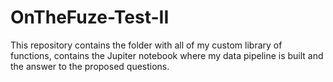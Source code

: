 # OnTheFuze-Test-II
This repository contains the folder with all of my custom library of functions, contains the Jupiter notebook where my data pipeline is built and the answer to the proposed questions.
